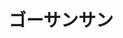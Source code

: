 ---
title: 'ゴーサンサン'
photo: '/images/photo-of-go.png'
logo: '/images/newExperience.png'
textup: '囲碁打てます！学べます！腕に覚えがある方はもちろん、ルールを全く知らない方もぜひお越しください。'
---